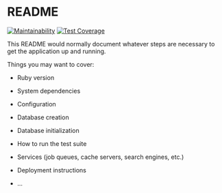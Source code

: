 # README

[![Maintainability](https://api.codeclimate.com/v1/badges/685ed75a9aade5c70d03/maintainability)](https://codeclimate.com/github/Seunadex/chattie/maintainability)
[![Test Coverage](https://api.codeclimate.com/v1/badges/685ed75a9aade5c70d03/test_coverage)](https://codeclimate.com/github/Seunadex/chattie/test_coverage)

This README would normally document whatever steps are necessary to get the
application up and running.

Things you may want to cover:

* Ruby version

* System dependencies

* Configuration

* Database creation

* Database initialization

* How to run the test suite

* Services (job queues, cache servers, search engines, etc.)

* Deployment instructions

* ...
